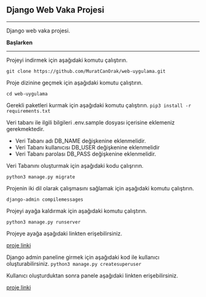 ## Django Web Vaka Projesi
* * *

Django web vaka projesi.

 **Başlarken**
* * *

Projeyi indirmek için aşağıdaki komutu çalıştırın.

`
git clone https://github.com/MuratCanOrak/web-uygulama.git
`



Proje dizinine geçmek için aşağıdaki komutu çalıştırın.

`
cd web-uygulama
`

Gerekli paketleri kurmak için aşağıdaki komutu çalıştırın.
`
pip3 install -r requirements.txt
`

Veri tabanı ile ilgili bilgileri .env.sample dosyası içerisine eklemeniz gerekmektedir.

- Veri Tabanı adı DB_NAME değişkenine eklenmelidir.
- Veri Tabanı kullanıcısı DB_USER değişkenine eklenmelidir
- Veri Tabanı parolası DB_PASS değişkenine eklenmelidir.

Veri Tabanını oluşturmak için aşağıdaki kodu çalışrırın.

`
python3 manage.py migrate
`


Projenin iki dil olarak çalışmasını sağlamak için aşağıdaki komutu çalıştırın.

`
django-admin compilemessages
`

Projeyi ayağa kaldırmak için aşağıdaki komutu çalıştırın.

`
python3 manage.py runserver
`


Projeye ayağa aşağıdaki linkten erişebilirsiniz.

[proje linki](http://localhost:8000)


Django admin paneline girmek için aşağıdaki kod ile kullanıcı oluşturabilirsiniz.
`
python3 manage.py createsuperuser
`

Kullanıcı oluşturduktan sonra panele aşağıdaki linkten erişebilirsiniz.

[proje linki](http://localhost:8000/admin)
